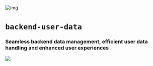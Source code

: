 ![img](https://assets.imaginablefutures.com/media/images/ALX_Logo.max-200x150.png)
# `backend-user-data`
### Seamless backend data management, efficient user data handling and enhanced user experiences
![](https://www.routerfreak.com/wp-content/uploads/data-storage-1024x768.jpg)
